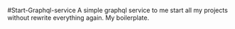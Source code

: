 #Start-Graphql-service
A simple graphql service to me start all my projects without rewrite everything again. My boilerplate.
